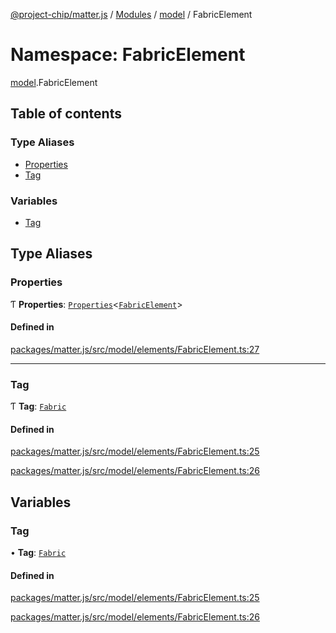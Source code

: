 [@project-chip/matter.js](../README.md) / [Modules](../modules.md) / [model](model.md) / FabricElement

# Namespace: FabricElement

[model](model.md).FabricElement

## Table of contents

### Type Aliases

- [Properties](model.FabricElement.md#properties)
- [Tag](model.FabricElement.md#tag)

### Variables

- [Tag](model.FabricElement.md#tag-1)

## Type Aliases

### Properties

Ƭ **Properties**: [`Properties`](model.BaseElement.md#properties)\<[`FabricElement`](model.md#fabricelement)\>

#### Defined in

[packages/matter.js/src/model/elements/FabricElement.ts:27](https://github.com/project-chip/matter.js/blob/e87b236f/packages/matter.js/src/model/elements/FabricElement.ts#L27)

___

### Tag

Ƭ **Tag**: [`Fabric`](../enums/model.ElementTag.md#fabric)

#### Defined in

[packages/matter.js/src/model/elements/FabricElement.ts:25](https://github.com/project-chip/matter.js/blob/e87b236f/packages/matter.js/src/model/elements/FabricElement.ts#L25)

[packages/matter.js/src/model/elements/FabricElement.ts:26](https://github.com/project-chip/matter.js/blob/e87b236f/packages/matter.js/src/model/elements/FabricElement.ts#L26)

## Variables

### Tag

• **Tag**: [`Fabric`](../enums/model.ElementTag.md#fabric)

#### Defined in

[packages/matter.js/src/model/elements/FabricElement.ts:25](https://github.com/project-chip/matter.js/blob/e87b236f/packages/matter.js/src/model/elements/FabricElement.ts#L25)

[packages/matter.js/src/model/elements/FabricElement.ts:26](https://github.com/project-chip/matter.js/blob/e87b236f/packages/matter.js/src/model/elements/FabricElement.ts#L26)
